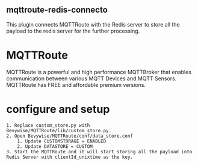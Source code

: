 ## mqttroute-redis-connecto

This plugin connects MQTTRoute with the Redis server to store all the payload to the redis server for the further processing.  

# MQTTRoute 
MQTTRoute is a powerful and high performance MQTTBroker that enables communication between various MQTT Devices and MQTT Sensors. MQTTRoute has FREE and affordable premium versions. 

# configure and setup 
	1. Replace custom_store.py with Bevywise/MQTTRoute/lib/custom_store.py.
	2. Open Bevywise/MQTTRoute/conf/data_store.conf 
		1. Update CUSTOMSTORAGE = ENABLED
		2. Update DATASTORE = CUSTOM 
	3. Start the MQTTRoute and it will start storing all the payload into Redis Server with clientId_unixtime as the key. 
